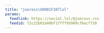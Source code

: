 ```yaml
---
title: "joeross\U0001F387lol"
params:
  feedlink: https://social.lol/@joeross.rss
  feedid: 72c22b01d40bf17fff95989cf0acf720
---
```

